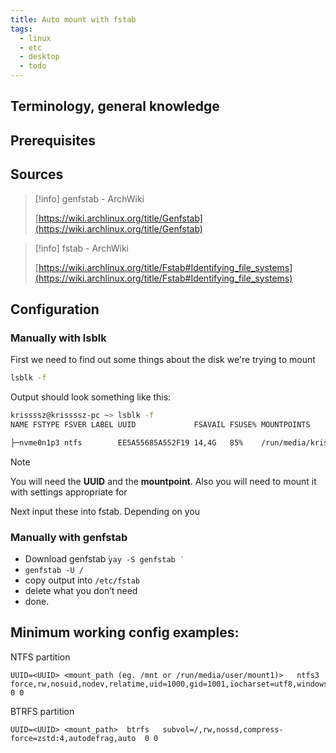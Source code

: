 ```yaml
---
title: Auto mount with fstab
tags:
  - linux
  - etc
  - desktop
  - todo
---
```

Terminology, general knowledge
---


Prerequisites
---


Sources
---
> [!info] genfstab - ArchWiki  
>  
> [https://wiki.archlinux.org/title/Genfstab](https://wiki.archlinux.org/title/Genfstab)  

> [!info] fstab - ArchWiki  
>  
> [https://wiki.archlinux.org/title/Fstab#Identifying_file_systems](https://wiki.archlinux.org/title/Fstab#Identifying_file_systems)  

Configuration
---

### Manually with lsblk

First we need to find out some things about the disk we're trying to mount

```bash
lsblk -f
```

Output should look something like this:

```bash
krissssz@krissssz-pc ~> lsblk -f  
NAME FSTYPE FSVER LABEL UUID             FSAVAIL FSUSE% MOUNTPOINTS  

├─nvme0n1p3 ntfs        EE5A55685A552F19 14,4G   85%    /run/media/krissssz/mnt  
```

> [!NOTE]  
> You will need the **UUID** and the **mountpoint**. Also you will need to mount it with settings appropriate for 

Next input these into fstab. Depending on you

### Manually with genfstab

- Download genfstab  ̇`yay -S genfstab ̇`
- `genfstab -U /`
- copy output into `/etc/fstab`
- delete what you don’t need
- done.

###


Minimum working config examples:
---
NTFS partition
```fstab
UUID=<UUID> <mount_path (eg. /mnt or /run/media/user/mount1)>   ntfs3 force,rw,nosuid,nodev,relatime,uid=1000,gid=1001,iocharset=utf8,windows_names,auto 0 0
```

BTRFS partition

```fstab
UUID=<UUID> <mount_path>  btrfs   subvol=/,rw,nossd,compress-force=zstd:4,autodefrag,auto  0 0
```


